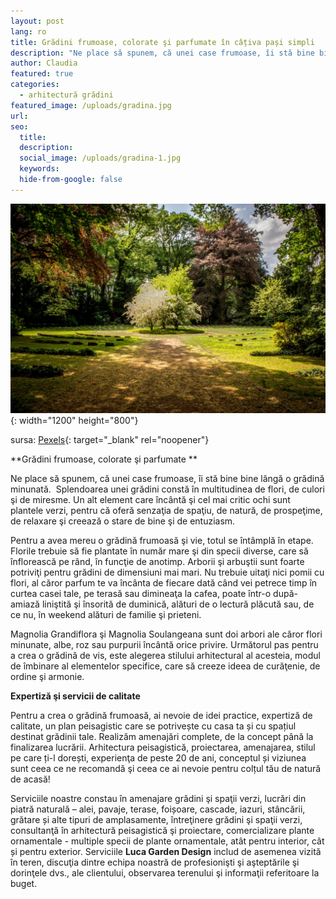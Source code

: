 ```yaml
---
layout: post
lang: ro
title: Grădini frumoase, colorate şi parfumate în câțiva pași simpli
description: "Ne place să spunem, că unei case frumoase, îi stă bine bine lângă o grădină minunată.\_ Splendoarea unei grădini constă în multitudinea de flori, de culori şi de miresme. "
author: Claudia
featured: true
categories:
  - arhitectură grădini
featured_image: /uploads/gradina.jpg
url:
seo:
  title:
  description:
  social_image: /uploads/gradina-1.jpg
  keywords:
  hide-from-google: false
---
```

![](/uploads/gradina.jpg){: width="1200" height="800"}

sursa: [Pexels](https://www.pexels.com/photo/green-leafed-trees-on-forest-147640/){: target="_blank" rel="noopener"}

**Grădini frumoase, colorate şi parfumate **

Ne place să spunem, că unei case frumoase, &icirc;i stă bine bine l&acirc;ngă o grădină minunată.&nbsp; Splendoarea unei grădini constă &icirc;n multitudinea de flori, de culori şi de miresme. Un alt element care &icirc;nc&acirc;ntă şi cel mai critic ochi sunt plantele verzi, pentru că oferă senzaţia de spaţiu, de natură, de prospeţime, de relaxare şi creează o stare de bine şi de entuziasm.

Pentru a avea mereu o grădină frumoasă şi vie, totul se &icirc;nt&acirc;mplă &icirc;n etape. Florile trebuie să fie plantate &icirc;n număr mare şi din specii diverse, care să &icirc;nflorească pe r&acirc;nd, &icirc;n funcţie de anotimp. Arborii şi arbuştii sunt foarte potriviţi pentru grădini de dimensiuni mai mari. Nu trebuie uitaţi nici pomii cu flori, al căror parfum te va &icirc;nc&acirc;nta de fiecare dată c&acirc;nd vei petrece timp &icirc;n curtea casei tale, pe terasă sau dimineaţa la cafea, poate &icirc;ntr-o după-amiază liniştită şi &icirc;nsorită de duminică, alături de o lectură plăcută sau, de ce nu, &icirc;n weekend alături de familie şi prieteni.

Magnolia Grandiflora şi Magnolia Soulangeana sunt doi arbori ale căror flori minunate, albe, roz sau purpurii &icirc;nc&acirc;ntă orice privire. Următorul pas pentru a crea o grădină de vis, este alegerea stilului arhitectural al acesteia, modul de &icirc;mbinare al elementelor specifice, care să creeze ideea de curăţenie, de ordine şi armonie.

**Expertiză şi servicii de calitate**

Pentru a crea o grădină frumoasă, ai nevoie de idei practice, expertiză de calitate, un plan peisagistic care se potrivește cu casa ta și cu spațiul destinat grădinii tale. Realizăm amenajări complete, de la concept p&acirc;nă la finalizarea lucrării. Arhitectura peisagistică, proiectarea, amenajarea, stilul pe care ți-l dorești, experienţa de peste 20 de ani, conceptul și viziunea sunt ceea ce ne recomandă şi ceea ce ai nevoie pentru colțul tău de natură de acasă\!

Serviciile noastre constau &icirc;n amenajare grădini şi spaţii verzi, lucrări din piatră naturală – alei, pavaje, terase, foișoare, cascade, iazuri, st&acirc;ncării, grătare și alte tipuri de amplasamente, &icirc;ntreţinere grădini şi spaţii verzi, consultanţă &icirc;n arhitectură peisagistică şi proiectare, comercializare plante ornamentale - multiple specii de plante ornamentale, at&acirc;t pentru interior, c&acirc;t și pentru exterior. Serviciile **Luca Garden Design** includ de asemenea vizită &icirc;n teren, discuţia dintre echipa noastră de profesionişti şi aşteptările şi dorinţele dvs., ale clientului, observarea terenului şi informaţii referitoare la buget.

&nbsp;

&nbsp;
